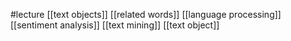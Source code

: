 #lecture
[[text objects]]
[[related words]]
[[language processing]]
[[sentiment analysis]]
[[text mining]]
[[text object]]
